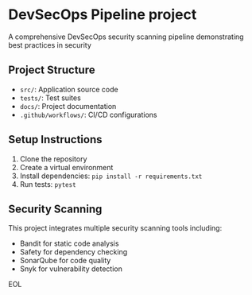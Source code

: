# DevSecOps Pipeline project

A comprehensive DevSecOps security scanning pipeline demonstrating best practices in security

## Project Structure
- `src/`: Application source code
- `tests/`: Test suites 
- `docs/`: Project documentation 
- `.github/workflows/`: CI/CD configurations 

## Setup Instructions 

1. Clone the repository 
2. Create a virtual environment 
3. Install dependencies: `pip install -r requirements.txt` 
4. Run tests: `pytest` 

## Security Scanning 
This project integrates multiple security scanning tools including: 
- Bandit for static code analysis 
- Safety for dependency checking 
- SonarQube for code quality 
- Snyk for vulnerability detection 

EOL
